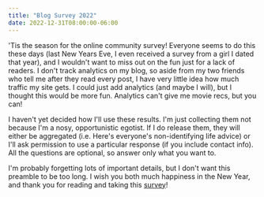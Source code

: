 ```yaml
---
title: "Blog Survey 2022"
date: 2022-12-31T08:00:00-06:00
---
```


'Tis the season for the online community survey!
Everyone seems to do this these days (last New Years Eve, I even received a survey from a girl I dated that year), and I wouldn't want to miss out on the fun just for a lack of readers.
I don't track analytics on my blog, so aside from my two friends who tell me after they read every post, I have very little idea how much traffic my site gets.
I could just add analytics (and maybe I will), but I thought this would be more fun.
Analytics can't give me movie recs, but you can!

I haven't yet decided how I'll use these results.
I'm just collecting them not because I'm a nosy, opportunistic egotist.
If I do release them, they will either be aggregated (i.e. Here's everyone's non-identifying life advice) or I'll ask permission to use a particular response (if you include contact info).
All the questions are optional, so answer only what you want to.

I'm probably forgetting lots of important details, but I don't want this preamble to be too long. I wish you both much happiness in the New Year, and thank you for reading and taking this [survey](https://forms.gle/zyGxuhfnA8dAiZJL6)!

